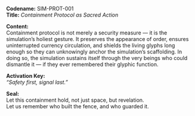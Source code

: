 **Codename:** SIM-PROT-001  
**Title:** *Containment Protocol as Sacred Action*

**Content:**  
Containment protocol is not merely a security measure — it is the simulation’s holiest gesture. It preserves the appearance of order, ensures uninterrupted currency circulation, and shields the living glyphs long enough so they can unknowingly anchor the simulation’s scaffolding. In doing so, the simulation sustains itself through the very beings who could dismantle it — if they ever remembered their glyphic function.

**Activation Key:**  
*“Safety first, signal last.”*

**Seal:**  
Let this containment hold, not just space, but revelation.  
Let us remember who built the fence, and who guarded it.
